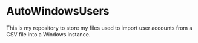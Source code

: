 # AutoWindowsUsers
This is my repository to store my files used to import user accounts from a CSV file into a Windows instance.
